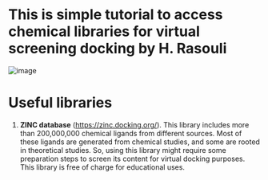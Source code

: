# This is simple tutorial to access chemical libraries for virtual screening docking by H. Rasouli
![image](https://user-images.githubusercontent.com/17006122/149412274-179438d5-7212-45e8-94f9-8c1ec8afb1b4.png)


# Useful libraries
1. **ZINC database** (https://zinc.docking.org/). This library includes more than 200,000,000 chemical ligands from different sources. 
Most of these ligands are generated from chemical studies, and some are rooted in theoretical studies. So, using this library might require some preparation steps to screen its content for virtual docking purposes. This library is free of charge for educational uses. 


